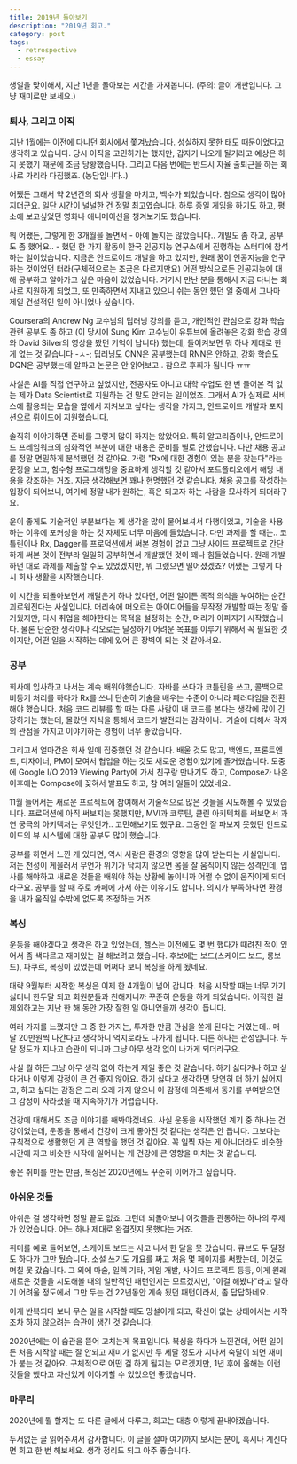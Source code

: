 ```yaml
---
title: 2019년 돌아보기
description: "2019년 회고."
category: post
tags:
  - retrospective
  - essay
---
```


생일을 맞이해서, 지난 1년을 돌아보는 시간을 가져봅니다. (주의: 글이 개판입니다. 그냥 재미로만 보세요.)

### 퇴사, 그리고 이직

지난 1월에는 이전에 다니던 회사에서 쫓겨났습니다. 성실하지 못한 태도 때문이었다고 생각하고 있습니다. 당시 이직을 고민하기는 했지만, 갑자기 나오게 될거라고 예상은 하지 못했기 때문에 조금 당황했습니다. 그리고 다음 번에는 반드시 자율 출퇴근을 하는 회사로 가리라 다짐했죠. (농담입니다..)

어쨌든 그래서 약 2년간의 회사 생활을 마치고, 백수가 되었습니다. 참으로 생각이 많아지더군요. 일단 시간이 널널한 건 정말 최고였습니다. 하루 종일 게임을 하기도 하고, 평소에 보고싶었던 영화나 애니메이션을 챙겨보기도 했습니다.

뭐 어쨌든, 그렇게 한 3개월을 놀면서 - 아예 놀지는 않았습니다.. 개발도 좀 하고, 공부도 좀 했어요.. - 했던 한 가지 활동이 한국 인공지능 연구소에서 진행하는 스터디에 참석하는 일이었습니다. 지금은 안드로이드 개발을 하고 있지만, 원래 꿈이 인공지능을 연구하는 것이었던 터라(구체적으로는 조금은 다르지만요) 어떤 방식으로든 인공지능에 대해 공부하고 알아가고 싶은 마음이 있었습니다. 거기서 만난 분을 통해서 지금 다니는 회사로 지원하게 되었고, 또 만족하면서 지내고 있으니 쉬는 동안 했던 일 중에서 그나마 제일 건설적인 일이 아니었나 싶습니다.

Coursera의 Andrew Ng 교수님의 딥러닝 강의를 듣고, 개인적인 관심으로 강화 학습 관련 공부도 좀 하고 (이 당시에 Sung Kim 교수님이 유튜브에 올려놓은 강화 학습 강의와 David Silver의 영상을 봤던 기억이 납니다) 했는데, 돌이켜보면 뭐 하나 제대로 한 게 없는 것 같습니다 -ㅅ-; 딥러닝도 CNN은 공부했는데 RNN은 안하고, 강화 학습도 DQN은 공부했는데 알파고 논문은 안 읽어보고.. 참으로 후회가 됩니다 ㅠㅠ

사실은 AI를 직접 연구하고 싶었지만, 전공자도 아니고 대학 수업도 한 번 들어본 적 없는 제가 Data Scientist로 지원하는 건 말도 안되는 일이었죠. 그래서 AI가 실제로 서비스에 활용되는 모습을 옆에서 지켜보고 싶다는 생각을 가지고, 안드로이드 개발자 포지션으로 뤼이드에 지원했습니다.

솔직히 이야기하면 준비를 그렇게 많이 하지는 않았어요. 특히 알고리즘이나, 안드로이드 프레임워크의 심화적인 부분에 대한 내용은 준비를 별로 안했습니다. 다만 채용 공고를 정말 면밀하게 분석했던 것 같아요. 가령 "Rx에 대한 경험이 있는 분을 찾는다"라는 문장을 보고, 함수형 프로그래밍을 중요하게 생각할 것 같아서 포트폴리오에서 해당 내용을 강조하는 거죠. 지금 생각해보면 꽤나 현명했던 것 같습니다. 채용 공고를 작성하는 입장이 되어보니, 여기에 정말 내가 원하는, 혹은 되고자 하는 사람을 묘사하게 되더라구요.

운이 좋게도 기술적인 부분보다는 제 생각을 많이 물어보셔서 다행이었고, 기술을 사용하는 이유에 포커싱을 하는 것 자체도 너무 마음에 들었습니다. 다만 과제를 할 때는.. 코틀린이나 Rx, Dagger를 프로덕션에서 써본 경험이 없고 그냥 사이드 프로젝트로 간단하게 써본 것이 전부라 일일히 공부하면서 개발했던 것이 꽤나 힘들었습니다. 원래 개발하던 대로 과제를 제출할 수도 있었겠지만, 뭐 그랬으면 떨어졌겠죠? 어쨌든 그렇게 다시 회사 생활을 시작했습니다.

이 시간을 되돌아보면서 깨달은게 하나 있다면, 어떤 일이든 목적 의식을 부여하는 순간 괴로워진다는 사실입니다. 머리속에 떠오르는 아이디어들을 무작정 개발할 때는 정말 즐거웠지만, 다시 취업을 해야한다는 목적을 설정하는 순간, 머리가 아파지기 시작했습니다. 물론 단순한 생각이나 각오로는 달성하기 어려운 목표를 이루기 위해서 꼭 필요한 것이지만, 어떤 일을 시작하는 데에 있어 큰 장벽이 되는 것 같아서요.

### 공부

회사에 입사하고 나서는 계속 배워야했습니다. 자바를 쓰다가 코틀린을 쓰고, 콜백으로 비동기 처리를 하다가 Rx를 쓰니 단순히 기술을 배우는 수준이 아니라 패러다임을 전환해야 했습니다. 처음 코드 리뷰를 할 때는 다른 사람이 내 코드를 본다는 생각에 많이 긴장하기는 했는데, 몰랐던 지식을 통해서 코드가 발전되는 감각이나.. 기술에 대해서 각자의 관점을 가지고 이야기하는 경험이 너무 좋았습니다.

그리고서 얼마간은 회사 일에 집중했던 것 같습니다. 배울 것도 많고, 백엔드, 프론트엔드, 디자이너, PM이 모여서 협업을 하는 것도 새로운 경험이었기에 즐거웠습니다. 도중에 Google I/O 2019 Viewing Party에 가서 친구랑 만나기도 하고, Compose가 나온 이후에는 Compose에 꽂혀서 발표도 하고, 참 여러 일들이 있었네요.

11월 들어서는 새로운 프로젝트에 참여해서 기술적으로 많은 것들을 시도해볼 수 있었습니다. 프로덕션에 아직 써보지는 못했지만, MVI과 코루틴, 클린 아키텍처를 써보면서 과연 궁극의 아키텍처는 무엇인가.. 고민해보기도 했구요. 그동안 잘 파보지 못했던 안드로이드의 뷰 시스템에 대한 공부도 많이 했습니다.

공부를 하면서 느낀 게 있다면, 역시 사람은 환경의 영향을 많이 받는다는 사실입니다. 저는 천성이 게을러서 무언가 위기가 닥치지 않으면 몸을 잘 움직이지 않는 성격인데, 입사를 해야하고 새로운 것들을 배워야 하는 상황에 놓이니까 어쩔 수 없이 움직이게 되더라구요. 공부를 할 때 주로 카페에 가서 하는 이유기도 합니다. 의지가 부족하다면 환경을 내가 움직일 수밖에 없도록 조정하는 거죠.

### 복싱

운동을 해야겠다고 생각은 하고 있었는데, 헬스는 이전에도 몇 번 했다가 때려친 적이 있어서 좀 색다르고 재미있는 걸 해보려고 했습니다. 후보에는 보드(스케이드 보드, 롱보드), 파쿠르, 복싱이 있었는데 어쩌다 보니 복싱을 하게 됬네요.

대략 9월부터 시작한 복싱은 이제 한 4개월이 넘어 갑니다. 처음 시작할 때는 너무 가기 싫더니 한두달 되고 회원분들과 친해지니까 꾸준히 운동을 하게 되었습니다. 이직한 걸 제외하고는 지난 한 해 동안 가장 잘한 일 아니었을까 생각이 듭니다.

여러 가지를 느꼈지만 그 중 한 가지는, 투자한 만큼 관심을 쏟게 된다는 거였는데.. 매 달 20만원씩 나간다고 생각하니 억지로라도 나가게 됩니다. 다른 하나는 관성입니다. 두 달 정도가 지나고 습관이 되니까 그냥 아무 생각 없이 나가게 되더라구요.

사실 뭘 하든 그냥 아무 생각 없이 하는게 제일 좋은 것 같습니다. 하기 싫다거나 하고 싶다거나 이렇게 감정이 큰 건 좋지 않아요. 하기 싫다고 생각하면 당연히 더 하기 싫어지고, 하고 싶다는 감정은 그리 오래 가지 않으니 이 감정에 의존해서 동기를 부여받으면 그 감정이 사라졌을 때 지속하기가 어렵습니다.

건강에 대해서도 조금 이야기를 해봐야겠네요. 사실 운동을 시작했던 계기 중 하나는 건강이었는데, 운동을 통해서 건강이 크게 좋아진 것 같다는 생각은 안 듭니다. 그보다는 규칙적으로 생활했던 게 큰 역할을 했던 것 같아요. 꼭 일찍 자는 게 아니더라도 비슷한 시간에 자고 비슷한 시작에 일어나는 게 건강에 큰 영향을 미치는 것 같습니다.

좋은 취미를 만든 만큼, 복싱은 2020년에도 꾸준히 이어가고 싶습니다.

### 아쉬운 것들

아쉬운 걸 생각하면 정말 끝도 없죠. 그런데 되돌아보니 이것들을 관통하는 하나의 주제가 있었습니다. 어느 하나 제대로 완결짓지 못했다는 거죠.

취미를 예로 들어보면, 스케이트 보드는 사고 나서 한 달을 못 갔습니다. 큐브도 두 달정도 하다가 그만 뒀습니다. 소설 쓰기도 개요를 짜고 처음 몇 페이지를 써봤는데, 이것도 며칠 못 갔습니다. 그 외에 마술, 일렉 기타, 게임 개발, 사이드 프로젝트 등등, 이게 원래 새로운 것들을 시도해볼 때의 일반적인 패턴인지는 모르겠지만, "이걸 해봤다"라고 말하기 어려울 정도에서 그만 두는 건 22년동안 계속 됬던 패턴이라서, 좀 답답하네요.

이게 반복되다 보니 무슨 일을 시작할 때도 망설이게 되고, 확신이 없는 상태에서는 시작조차 하지 않으려는 습관이 생긴 것 같습니다.

2020년에는 이 습관을 뜯어 고치는게 목표입니다. 복싱을 하다가 느낀건데, 어떤 일이든 처음 시작할 때는 잘 안되고 재미가 없지만 두 세달 정도가 지나서 숙달이 되면 재미가 붙는 것 같아요. 구체적으로 어떤 걸 하게 될지는 모르겠지만, 1년 후에 올해는 이런 것들을 했다고 자신있게 이야기할 수 있었으면 좋겠습니다.

### 마무리

2020년에 뭘 할지는 또 다른 글에서 다루고, 회고는 대충 이렇게 끝내야겠습니다.

두서없는 글 읽어주셔서 감사합니다. 이 글을 설마 여기까지 보시는 분이, 혹시나 계신다면 회고 한 번 해보세요. 생각 정리도 되고 아주 좋습니다.
